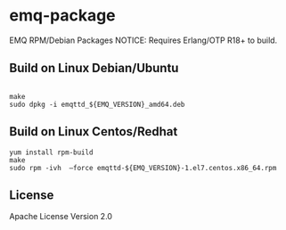 emq-package
===========

EMQ RPM/Debian Packages
NOTICE: Requires Erlang/OTP R18+ to build.

Build on Linux Debian/Ubuntu
----------------------------

```

make
sudo dpkg -i emqttd_${EMQ_VERSION}_amd64.deb

```

Build on Linux Centos/Redhat
----------------------------

```
yum install rpm-build
make
sudo rpm -ivh  —force emqttd-${EMQ_VERSION}-1.el7.centos.x86_64.rpm

```

License
-------

Apache License Version 2.0